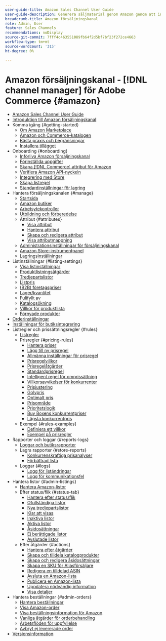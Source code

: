 ```yaml
---
user-guide-title: Amazon Sales Channel User Guide
user-guide-description: Generera säljmaterial genom Amazon genom att integrera Adobe Commerce eller Magento Open Source med [!DNL Amazon Seller Central] konto.
breadcrumb-title: Amazon försäljningskanal
role: Admin, User
feature: Sales Channels
recommendations: noDisplay
source-git-commit: 7fff4c463551089fb64f2d5bf7bf23f272ce4663
workflow-type: tm+mt
source-wordcount: '315'
ht-degree: 0%

---
```



# Amazon försäljningskanal - [!DNL channel manager] för Adobe Commerce {#amazon}

- [Amazon Sales Channel User Guide](guide-overview.md)
- [Introduktion till Amazon försäljningskanal](overview.md)
- Komma igång {#getting-started}
   - [Om Amazon Marketplace](about-amazon-marketplace.md)
   - [Amazon och Commerce-katalogen](about-listings-and-catalog.md)
   - [Bästa praxis och begränsningar](amazon-best-practices.md)
   - [Installera tillägget](install.md)
- Onboarding {#onboarding}
   - [Införliva Amazon försäljningskanal](amazon-onboarding-home.md)
   - [Förinställda uppgifter](amazon-pre-setup-tasks.md)
   - [Skapa [!DNL Commerce] attribut för Amazon](ob-creating-magento-attributes.md)
   - [Verifiera Amazon API-nyckeln](amazon-verify-api-key.md)
   - [Integrering med Store](store-integration.md)
   - [Skapa listregel](ob-create-listing-rule.md)
   - [Standardinställningar för lagring](default-store-settings.md)
- Hantera försäljningskanalen {#manage}
   - [Startsida](amazon-sales-channel-home.md)
   - [Amazon butiker](managing-stores.md)
   - [Arbetsytekontroller](workspace-controls.md)
   - [Utbildning och förberedelse](learning-preparation.md)
   - Attribut {#attributes}
      - [Visa attribut](attributes-view.md)
      - [Hantera attribut](managing-attributes.md)
      - [Skapa och redigera attribut](creating-attributes.md)
      - [Visa attributmappning](amazon-matching-attributes-values.md)
   - [Administrationsinställningar för försäljningskanal](sales-channel-settings.md)
   - [Amazon Store-instrumentpanel](amazon-store-dashboard.md)
   - [Lagringsinställningar](ob-store-review.md)
- Listinställningar {#listing-settings}
   - [Visa listinställningar](listing-settings.md)
   - [Produktlistningsåtgärder](product-listing-actions.md)
   - [Tredjepartslistor](third-party-listing-settings.md)
   - [Listpris](listing-price.md)
   - [(B2B) företagspriser](business-pricing.md)
   - [Lager/kvantitet](stock-quantity.md)
   - [Fulifyllt av](fulfilled-by.md)
   - [Katalogsökning](catalog-search.md)
   - [Villkor för produktlista](product-listing-condition.md)
   - [Förnyade produkter](renewed-products.md)
- [Orderinställningar](order-settings.md)
- [Inställningar för butiksintegrering](store-integration-settings.md)
- Listregler och prissättningsregler {#rules}
   - [Listregler](listing-rules.md)
   - Prisregler {#pricing-rules}
      - [Hantera priser](pricing-products.md)
      - [Lägg till ny prisregel](add-pricing-rule.md)
      - [Allmänna inställningar för prisregel](pricing-rule-general-settings.md)
      - [Prisregelvillkor](pricing-rule-conditions.md)
      - [Prisregelåtgärder](pricing-rule-actions.md)
      - [Standardprisregel](standard-price-rules.md)
      - [Intelligent regel för omprissättning](intelligent-repricing-rules.md)
      - [Villkorsavvikelser för konkurrenter](competitor-conditional-variances.md)
      - [Prisjustering](price-adjustment.md)
      - [Golvpris](floor-price.md)
      - [Optimalt pris](optional-ceiling-price.md)
      - [Prisområde](price-scope.md)
      - [Prioritetslogik](price-priority-logic.md)
      - [Buy Boxens konkurrentpriser](buy-box-competitor-pricing.md)
      - [Lägsta konkurrentpris](lowest-competitor-pricing.md)
   - Exempel {#rules-examples}
      - [Definiera ett villkor](ob-define-condition-example.md)
      - [Exempel på prisregler](price-rule-examples.md)
- Rapporter och loggar {#reports-logs}
   - [Loggar och butiksrapporter](amazon-logs-reports.md)
   - Lagra rapporter {#store-reports}
      - [Konkurrenskraftiga prisanalyser](competitive-price-analysis.md)
      - [Förbättrad lista](listing-improvements.md)
   - Loggar {#logs}
      - [Logg för liständringar](listing-changes-log.md)
      - [Logg för kommunikationsfel](communication-errors-log.md)
- Hantera listor {#admin-listings}
   - [Hantera Amazon-listor](managing-product-listings.md)
   - Efter status/flik {#status-tab}
      - [Hantera efter status/flik](managing-listings-by-tab.md)
      - [Ofullständiga listor](incomplete-listings.md)
      - [Nya tredjepartslistor](new-third-party-listings.md)
      - [Klar att visas](ready-to-list.md)
      - [Inaktiva listor](inactive-listings.md)
      - [Aktiva listor](active-listings.md)
      - [Åsidosättningar](overrides.md)
      - [Ej berättigade listor](ineligible-listings.md)
      - [Avslutade listor](ended-listings.md)
   - Efter åtgärder {#actions}
      - [Hantera efter åtgärder](managing-listings-by-action.md)
      - [Skapa och tilldela katalogprodukter](creating-assigning-catalog-products.md)
      - [Skapa och redigera åsidosättningar](creating-editing-overrides.md)
      - [Skapa en SKU för Aliasförsäljare](create-alias-seller-sku.md)
      - [Redigera en tilldelad ASIN](edit-assigned-asin.md)
      - [Avsluta en Amazon-lista](end-listings-manually.md)
      - [Publicera en Amazon-lista](publish-listings-manually.md)
      - [Uppdatera nödvändig information](amazon-manually-update-incomplete-listing.md)
      - [Visa detaljer](product-listing-details.md)
- Hantera beställningar {#admin-orders}
   - [Hantera beställningar](managing-orders.md)
   - [Visa Amazon-order](amazon-orders-all.md)
   - [Visa beställningsinformation för Amazon](amazon-order-details.md)
   - [Vanliga åtgärder för orderbehandling](common-order-processing.md)
   - [Arbetsflöden för uppfyllelse](fulfillment-workflows.md)
   - [Avbryt ej levererade order](cancel-unshipped-order.md)
- [Versionsinformation](release-notes.md)
